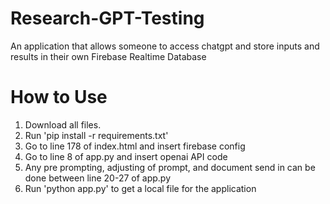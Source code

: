 # Research-GPT-Testing
An application that allows someone to access chatgpt and store inputs and results in their own Firebase Realtime Database

# How to Use
1. Download all files.
2. Run 'pip install -r requirements.txt'
3. Go to line 178 of index.html and insert firebase config
4. Go to line 8 of app.py and insert openai API code
5. Any pre prompting, adjusting of prompt, and document send in can be done between line 20-27 of app.py
6. Run 'python app.py' to get a local file for the application
